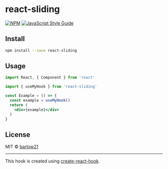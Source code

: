 # react-sliding

> 

[![NPM](https://img.shields.io/npm/v/react-sliding.svg)](https://www.npmjs.com/package/react-sliding) [![JavaScript Style Guide](https://img.shields.io/badge/code_style-standard-brightgreen.svg)](https://standardjs.com)

## Install

```bash
npm install --save react-sliding
```

## Usage

```jsx
import React, { Component } from 'react'

import { useMyHook } from 'react-sliding'

const Example = () => {
  const example = useMyHook()
  return (
    <div>{example}</div>
  )
}
```

## License

MIT © [barlow21](https://github.com/barlow21)

---

This hook is created using [create-react-hook](https://github.com/hermanya/create-react-hook).
